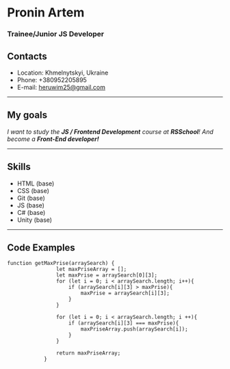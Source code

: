 # Pronin Artem
### Trainee/Junior JS Developer
## Contacts
* Location: Khmelnytskyi, Ukraine
* Phone: +380952205895
* E-mail: heruwim25@gmail.com
_____
## My goals
_I want to study the __JS / Frontend Development__ сourse at __RSSchool__! And become a __Front-End developer!___
____


## Skills
+ HTML (base)
+ CSS (base)
+ Git (base)
+ JS (base)
+ C# (base)
+ Unity (base)
____


## Code Examples
```
function getMaxPrise(arraySearch) {
                let maxPriseArray = [];
                let maxPrise = arraySearch[0][3];
                for (let i = 0; i < arraySearch.length; i++){
                    if (arraySearch[i][3] > maxPrise){
                        maxPrise = arraySearch[i][3];
                    }
                }
                
                for (let i = 0; i < arraySearch.length; i ++){
                    if (arraySearch[i][3] === maxPrise){
                        maxPriseArray.push(arraySearch[i]);
                    }
                }
                
                return maxPriseArray;
            }
```